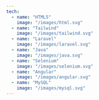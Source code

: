 ```yaml
---
tech:
  - name: "HTML5"
    image: "/images/html.svg"
  - name: "Tailwind"
    image: "/images/tailwind.svg"
  - name: "Laravel"
    image: "/images/laravel.svg"
  - name: "Java"
    image: "/images/java.svg"
  - name: "Selenium"
    image: "/images/selenium.svg"
  - name: "Angular"
    image: "/images/angular.svg"
  - name: "MySQL"
    image: "/images/mysql.svg"
---
```

